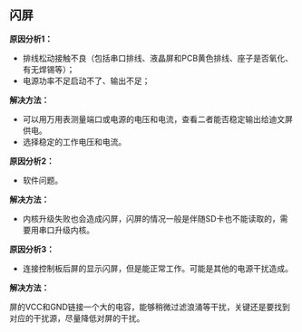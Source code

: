 ## 闪屏

**原因分析1：**

- 排线松动接触不良（包括串口排线、液晶屏和PCB黄色排线、座子是否氧化、有无焊锡等）；
- 电源功率不足启动不了、输出不足；

 **解决方法：**

- 可以用万用表测量端口或电源的电压和电流，查看二者能否稳定输出给迪文屏供电。
- 选择稳定的工作电压和电流。

**原因分析2：**

- 软件问题。

**解决方法：**

- 内核升级失败也会造成闪屏，闪屏的情况一般是伴随SD卡也不能读取的，需要用串口升级内核。

 **原因分析3：**

- 连接控制板后屏的显示闪屏，但是能正常工作。可能是其他的电源干扰造成。

 **解决方法：**

屏的VCC和GND链接一个大的电容，能够稍微过滤浪涌等干扰，关键还是要找到对应的干扰源，尽量降低对屏的干扰。